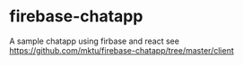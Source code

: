# firebase-chatapp
A sample chatapp using firbase and react
see https://github.com/mktu/firebase-chatapp/tree/master/client
